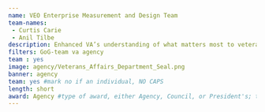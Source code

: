 ```yaml
---
name: VEO Enterprise Measurement and Design Team
team-names: 
 - Curtis Carie
 - Anil Tilbe
description: Enhanced VA’s understanding of what matters most to veterans, their families, caregivers, and survivors. By focusing on the customer first, they were able to identify service areas needing improvement and achieved an increase in trust in 74% of VA Medical Centers. 
filters: GoG-team va agency
team : yes
image: agency/Veterans_Affairs_Department_Seal.png
banner: agency
team: yes #mark no if an individual, NO CAPS 
length: short
award: Agency #type of award, either Agency, Council, or President's; this is case sensitive so make sure to match the options listed exactly. This section generates the format of the card
---
```

